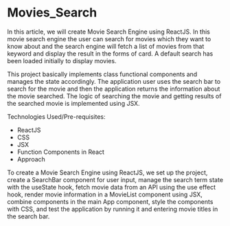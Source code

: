 # Movies_Search
In this article, we will create Movie Search Engine using ReactJS. In this movie search engine the user can search for movies which they want to know about and the search engine will fetch a list of movies from that keyword and display the result in the forms of card. A default search has been loaded initially to display movies.

This project basically implements class functional components and manages the state accordingly. The application user uses the search bar to search for the movie and then the application returns the information about the movie searched. The logic of searching the movie and getting results of the searched movie is implemented using JSX.

Technologies Used/Pre-requisites:

- ReactJS
- CSS
- JSX
- Function Components in React
- Approach

To create a Movie Search Engine using ReactJS, we set up the project, create a SearchBar component for user input, manage the search term state with the useState hook, fetch movie data from an API using the use effect hook, render movie information in a MovieList component using JSX, combine components in the main App component, style the components with CSS, and test the application by running it and entering movie titles in the search bar.
